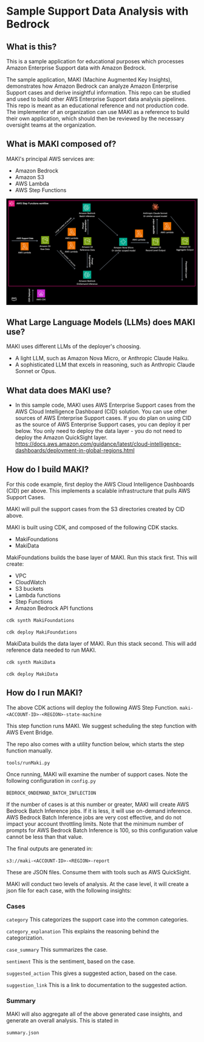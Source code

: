 # Sample Support Data Analysis with Bedrock

## What is this?
This is a sample application for educational purposes which processes Amazon Enterprise Support data with Amazon Bedrock.

The sample application, MAKI (Machine Augmented Key Insights), demonstrates how Amazon Bedrock can analyze Amazon Enterprise Support cases and derive insightful information.  This repo can be studied and used to build other AWS Enterprise Support data analysis pipelines.   This repo is meant as an educational reference and not production code.   The implementer of an organization can use MAKI as a reference to build their own application, which should then be reviewed by the necessary oversight teams at the organization.

## What is MAKI composed of?

MAKI's principal AWS services are:

- Amazon Bedrock
- Amazon S3
- AWS Lambda
- AWS Step Functions

![MAKI Architecture](maki-architecture.png)

## What Large Language Models (LLMs) does MAKI use?

MAKI uses different LLMs of the deployer's choosing.

- A light LLM, such as Amazon Nova Micro, or Anthropic Claude Haiku.
- A sophisticated LLM that excels in reasoning, such as Anthropic Claude Sonnet or Opus.

## What data does MAKI use?
- In this sample code, MAKI uses AWS Enterprise Support cases from the AWS Cloud Intelligence Dashboard (CID) solution.  You can use other sources of AWS Enterprise Support cases.  If you do plan on using CID as the source of AWS Enterprise Support cases, you can deploy it per below.  You only need to deploy the data layer - you do not need to deploy the Amazon QuickSight layer.
https://docs.aws.amazon.com/guidance/latest/cloud-intelligence-dashboards/deployment-in-global-regions.html

## How do I build MAKI?
For this code example, first deploy the AWS Cloud Intelligence Dashboards (CID) per above. This implements a scalable infrastructure that pulls AWS Support Cases.

MAKI will pull the support cases from the S3 directories created by CID above.

MAKI is built using CDK, and composed of the following CDK stacks.

- MakiFoundations
- MakiData

MakiFoundations builds the base layer of MAKI.  Run this stack first.
This will create:

- VPC
- CloudWatch
- S3 buckets
- Lambda functions
- Step Functions 
- Amazon Bedrock API functions

`cdk synth MakiFoundations`

`cdk deploy MakiFoundations`

MakiData builds the data layer of MAKI.  Run this stack second.
This will add reference data needed to run MAKI.

`cdk synth MakiData`

`cdk deploy MakiData`

## How do I run MAKI?

The above CDK actions will deploy the following AWS Step Function.
`maki-<ACCOUNT-ID>-<REGION>-state-machine`

This step function runs MAKI. We suggest scheduling the step function with AWS Event Bridge.

The repo also comes with a utility function below, which starts the step function manually.

`tools/runMaki.py`

Once running, MAKI will examine the number of support cases.  Note the following configuration in `config.py`

`BEDROCK_ONDEMAND_BATCH_INFLECTION`

If the number of cases is at this number or greater, MAKI will create AWS Bedrock Batch Inference jobs.   If it is less, it will use on-demand inference.   AWS Bedrock Batch Inference jobs are very cost effective, and do not impact your account throttling limits.  Note that the minimum number of prompts for AWS Bedrock Batch Inference is 100, so this configuration value cannot be less than that value.

The final outputs are generated in: 

`s3://maki-<ACCOUNT-ID>-<REGION>-report`

These are JSON files.   Consume them with tools such as AWS QuickSight.

MAKI will conduct two levels of analysis.  At the case level, it will create a json file for each case, with the following insights:

### Cases
`category`
This categorizes the support case into the common categories.

`category_explanation`
This explains the reasoning behind the categorization.

`case_summary`
This summarizes the case.

`sentiment`
This is the sentiment, based on the case.

`suggested_action`
This gives a suggested action, based on the case.

`suggestion_link`
This is a link to documentation to the suggested action.

### Summary

MAKI will also aggregate all of the above generated case insights, and generate an overall analysis.   This is stated in 

`summary.json`


